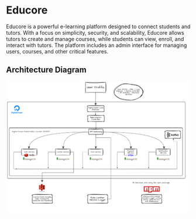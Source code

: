 # Educore

Educore is a powerful e-learning platform designed to connect students and tutors. With a focus on simplicity, security, and scalability, Educore allows tutors to create and manage courses, while students can view, enroll, and interact with tutors. The platform includes an admin interface for managing users, courses, and other critical features.



## Architecture Diagram

![alt text](https://github.com/navneethvi/Educore-Production/blob/main/educore-system%20(2).png)
